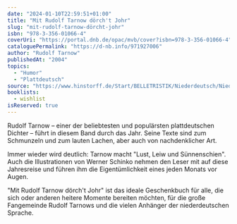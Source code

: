 ```yaml
---
date: "2024-01-10T22:59:51+01:00"
title: "Mit Rudolf Tarnow dörch't Johr"
slug: "mit-rudolf-tarnow-dörcht-johr"
isbn: "978-3-356-01066-4"
coverUri: "https://portal.dnb.de/opac/mvb/cover?isbn=978-3-356-01066-4"
cataloguePermalink: "https://d-nb.info/971927006"
author: "Rudolf Tarnow"
publishedAt: "2004"
topics:
  - "Humor"
  - "Plattdeutsch"
source: "https://www.hinstorff.de/Start/BELLETRISTIK/Niederdeutsch/Niederdeutsch/354/Mit-Rudolf-Tarnow-doerch-t-Johr"
booklists:
  - wishlist
isReserved: true
---
```


Rudolf Tarnow – einer der beliebtesten und populärsten plattdeutschen Dichter – 
führt in diesem Band durch das Jahr. Seine Texte sind zum Schmunzeln und zum 
lauten Lachen, aber auch von nachdenklicher Art.

Immer wieder wird deutlich: Tarnow macht "Lust, Leiw und Sünnenschien". Auch die 
Illustrationen von Werner Schinko nehmen den Leser mit auf diese Jahresreise und 
führen ihm die Eigentümlichkeit eines jeden Monats vor Augen.

"Mit Rudolf Tarnow dörch't Johr" ist das ideale Geschenkbuch für alle, die sich 
oder anderen heitere Momente bereiten möchten, für die große Fangemeinde Rudolf 
Tarnows und die vielen Anhänger der niederdeutschen Sprache.
